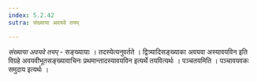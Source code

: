 ```yaml
---
index: 5.2.42
sutra: संख्याया अवयवे तयप्

---
```

_संख्याया अवयवे तयप्_ - सङ्ख्यायाः । तदस्येत्यनुवर्तते । द्वित्र्यादिसङ्ख्याका अवयवा अस्यावयविन इति विग्रहे अवयवीभूतसङ्ख्यावाचिनः प्रथमान्तादस्यावयविन इत्यर्थे तयवित्यर्थः । पञ्चतयमिति । पञ्चावयवकः समुदाय इत्यर्थः ।